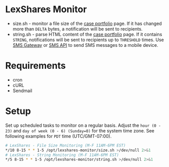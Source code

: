 # LexShares Monitor
* size.sh - monitor a file size of the [case portfolio](https://www.lexshares.com/cases) page. If it has changed more than `DELTA` bytes, a notification will be sent to recipients.
* string.sh - parse HTML content of the [case portfolio](https://www.lexshares.com/cases) page. If it contains `STRING`, notifications will be sent to recipients up to `THRESHOLD` times. Use [SMS Gateway](https://en.wikipedia.org/wiki/SMS_gateway#Email_clients) or [SMS API](https://textbelt.com/) to send SMS messages to a mobile device.

# Requirements
* cron
* cURL
* Sendmail

# Setup
Set up scheduled tasks to monitor on a regular basis. Adjust the `hour (0 - 23)` and `day of week (0 - 6) (Sunday=0)` for the system time zone. See following examples for `PDT` time (UTC/GMT-07:00).
```bash
# LexShares - File Size Monitoring (M-F 11AM-6PM EST)
*/10 8-15 * * 1-5 /opt/lexshares-monitor/size.sh >/dev/null 2>&1
# LexShares - String Monitoring (M-F 11AM-6PM EST)
*/5 8-15 * * 1-5 /opt/lexshares-monitor/string.sh >/dev/null 2>&1
```

